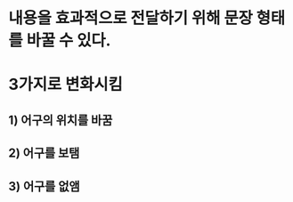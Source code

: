 # 내용을 효과적으로 전달하기 위해 문장 형태를 바꿀 수 있다.

# 3가지로 변화시킴
## 1) 어구의 위치를 바꿈
###  

## 2) 어구를 보탬
###

## 3) 어구를 없앰
###
